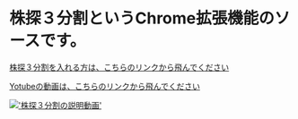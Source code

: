 # 株探３分割というChrome拡張機能のソースです。
[株探３分割を入れる方は、こちらのリンクから飛んでください](https://chromewebstore.google.com/detail/%E6%A0%AA%E6%8E%A2%EF%BC%93%E5%88%86%E5%89%B2/boeidbeclnljmallkogfpgbechkebmlc?hl=ja"株探３分割")

[Yotubeの動画は、こちらのリンクから飛んでください](https://www.youtube.com/watch?v=UXymMS7i2BQ"株探３分割Youtube")

[!['株探３分割の説明動画'](https://github.com/afuzisan/kabutan3/assets/95929467/717beef1-f81d-4338-b12e-8a418bf51f01)]('https://www.youtube.com/watch?v=UXymMS7i2BQ')
